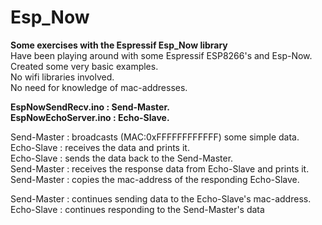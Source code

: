 # Esp_Now
**Some exercises with the Espressif Esp_Now  library**  
Have been playing around with some Espressif ESP8266's and Esp-Now.  
Created some very basic examples.  
No wifi libraries involved.  
No need for knowledge of mac-addresses. 

**EspNowSendRecv.ino    : Send-Master.**    
**EspNowEchoServer.ino  : Echo-Slave.**  

Send-Master : broadcasts (MAC:0xFFFFFFFFFFFF) some simple data.  
Echo-Slave  : receives the data and prints it.  
Echo-Slave  : sends the data back to the Send-Master.  
Send-Master : receives the response data from Echo-Slave and prints it.  
Send-Master : copies the mac-address of the responding Echo-Slave.  

Send-Master : continues sending data to the Echo-Slave's mac-address.  
Echo-Slave  : continues responding to the Send-Master's data  
